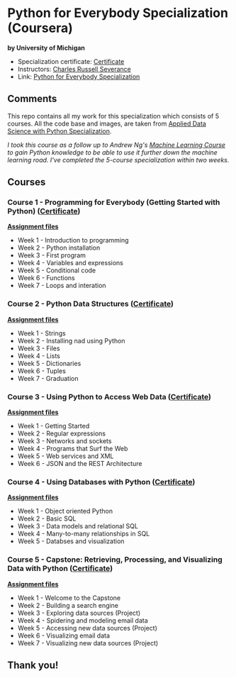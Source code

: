 # Python for Everybody Specialization (Coursera)
**by University of Michigan**
* Specialization certificate: [Certificate](https://github.com/adamsiemaszkiewicz/coursera_python-for-everybody/blob/master/Coursera%208QHNU8CMRVF6.pdf)
* Instructors: [Charles Russell Severance](https://www.dr-chuck.com/)
* Link: [Python for Everybody Specialization](https://www.coursera.org/specializations/python)

## Comments

This repo contains all my work for this specialization which consists of 5 courses. All the code base and images, are taken from [Applied Data Science with Python Specialization](https://www.coursera.org/specializations/data-science-python).

*I took this course as a follow up to Andrew Ng's [Machine Learning Course](https://github.com/adamsiemaszkiewicz/coursera_machine-learning) to gain Python knowledge to be able to use it further down the machine learning road. I've completed the 5-course specialization within two weeks.*

## Courses

### Course 1 - Programming for Everybody (Getting Started with Python) ([Certificate](https://github.com/adamsiemaszkiewicz/coursera_python-for-everybody/blob/master/course1/Coursera%20TMYY4JPSHVRY.pdf))
**[Assignment files](https://github.com/adamsiemaszkiewicz/coursera_python-for-everybody/tree/master/course1)**
+ Week 1 - Introduction to programming
+ Week 2 - Python installation
+ Week 3 - First program
+ Week 4 - Variables and expressions
+ Week 5 - Conditional code
+ Week 6 - Functions
+ Week 7 - Loops and interation


### Course 2 - Python Data Structures ([Certificate](https://github.com/adamsiemaszkiewicz/coursera_python-for-everybody/blob/master/course2/Coursera%20QR974HNQAHF5.pdf))
**[Assignment files](https://github.com/adamsiemaszkiewicz/coursera_python-for-everybody/tree/master/course2)**
+ Week 1 - Strings
+ Week 2 - Installing nad using Python
+ Week 3 - Files
+ Week 4 - Lists
+ Week 5 - Dictionaries
+ Week 6 - Tuples
+ Week 7 - Graduation

### Course 3 - Using Python to Access Web Data ([Certificate](https://github.com/adamsiemaszkiewicz/coursera_python-for-everybody/blob/master/course3/Coursera%20DPACKQWUEMNU.pdf))
**[Assignment files](https://github.com/adamsiemaszkiewicz/coursera_python-for-everybody/tree/master/course3)**
+ Week 1 - Getting Started
+ Week 2 - Regular expressions
+ Week 3 - Networks and sockets
+ Week 4 - Programs that Surf the Web
+ Week 5 - Web services and XML
+ Week 6 - JSON and the REST Architecture

### Course 4 - Using Databases with Python ([Certificate](https://github.com/adamsiemaszkiewicz/coursera_python-for-everybody/blob/master/course4/CourseraY5YQQWEMDZE4.pdf))
**[Assignment files](https://github.com/adamsiemaszkiewicz/coursera_python-for-everybody/tree/master/course4)**
+ Week 1 - Object oriented Python
+ Week 2 - Basic SQL
+ Week 3 - Data models and relational SQL
+ Week 4 - Many-to-many relationships in SQL
+ Week 5 - Databses and visualization

### Course 5 - Capstone: Retrieving, Processing, and Visualizing Data with Python ([Certificate](https://github.com/adamsiemaszkiewicz/coursera_python-for-everybody/blob/master/course5/Coursera%208KV7K7GRA79F.pdf))
**[Assignment files](https://github.com/adamsiemaszkiewicz/coursera_python-for-everybody/tree/master/course5)**
+ Week 1 - Welcome to the Capstone
+ Week 2 - Building a search engine
+ Week 3 - Exploring data sources (Project)
+ Week 4 - Spidering and modeling email data
+ Week 5 - Accessing new data sources (Project)
+ Week 6 - Visualizing email data
+ Week 7 - Visualizing new data sources (Project)

## Thank you!

